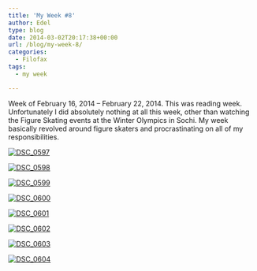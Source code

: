 ```yaml
---
title: 'My Week #8'
author: Edel
type: blog
date: 2014-03-02T20:17:38+00:00
url: /blog/my-week-8/
categories:
  - Filofax
tags:
  - my week

---
```

Week of February 16, 2014 &#8211; February 22, 2014. This was reading week. Unfortunately I did absolutely nothing at all this week, other than watching the Figure Skating events at the Winter Olympics in Sochi. My week basically revolved around figure skaters and procrastinating on all of my responsibilities.

[<img src="http://scattered.me/wp-content/uploads/2014/03/DSC_0597-1024x678.jpg" alt="DSC_0597" class="img-responsive" />][1]

[<img src="http://scattered.me/wp-content/uploads/2014/03/DSC_0598-1024x678.jpg" alt="DSC_0598" class="img-responsive" />][2]

[<img src="http://scattered.me/wp-content/uploads/2014/03/DSC_0599-1024x678.jpg" alt="DSC_0599" class="img-responsive" />][3]

[<img src="http://scattered.me/wp-content/uploads/2014/03/DSC_0600-1024x678.jpg" alt="DSC_0600" class="img-responsive" />][4]

[<img src="http://scattered.me/wp-content/uploads/2014/03/DSC_0601-1024x678.jpg" alt="DSC_0601" class="img-responsive" />][5]

[<img src="http://scattered.me/wp-content/uploads/2014/03/DSC_0602-1024x678.jpg" alt="DSC_0602" class="img-responsive" />][6]

[<img src="http://scattered.me/wp-content/uploads/2014/03/DSC_0603-1024x678.jpg" alt="DSC_0603" class="img-responsive" />][7]

[<img src="http://scattered.me/wp-content/uploads/2014/03/DSC_0604-1024x678.jpg" alt="DSC_0604" class="img-responsive" />][8]




 [1]: http://scattered.me/wp-content/uploads/2014/03/DSC_0597.jpg
 [2]: http://scattered.me/wp-content/uploads/2014/03/DSC_0598.jpg
 [3]: http://scattered.me/wp-content/uploads/2014/03/DSC_0599.jpg
 [4]: http://scattered.me/wp-content/uploads/2014/03/DSC_0600.jpg
 [5]: http://scattered.me/wp-content/uploads/2014/03/DSC_0601.jpg
 [6]: http://scattered.me/wp-content/uploads/2014/03/DSC_0602.jpg
 [7]: http://scattered.me/wp-content/uploads/2014/03/DSC_0603.jpg
 [8]: http://scattered.me/wp-content/uploads/2014/03/DSC_0604.jpg